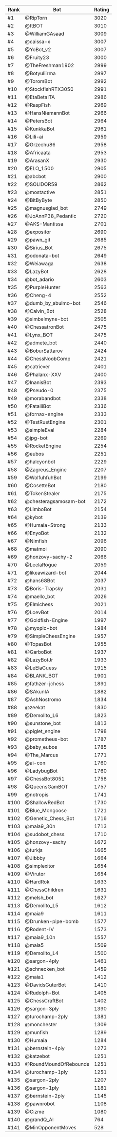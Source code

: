 Rank|Bot|Rating
---|---|---
#1|@RipTorn|3020
#2|@ttBOT|3010
#3|@WilliamGAsaad|3009
#4|@caissa-x|3007
#5|@YoBot_v2|3007
#6|@Fruity23|3000
#7|@TheFreshman1902|2999
#8|@Botyuliirma|2997
#9|@ToromBot|2992
#10|@StockfishRTX3050|2991
#11|@EtaBetaITA|2986
#12|@RaspFish|2969
#13|@HansNiemannBot|2966
#14|@PetersBot|2964
#15|@KunkkaBot|2961
#16|@Lili-ai|2959
#17|@Grzechu86|2958
#18|@Africaata|2953
#19|@ArasanX|2930
#20|@ELO_1500|2905
#21|@abcbot|2900
#22|@SOLIDOR59|2862
#23|@mostactive|2851
#24|@BitByByte|2850
#25|@magnusglad_bot|2749
#26|@JoAnnP38_Pedantic|2720
#27|@AKS-Mantissa|2701
#28|@expositor|2690
#29|@pawn_git|2685
#30|@Sirius_Bot|2675
#31|@odonata-bot|2649
#32|@Weiawaga|2638
#33|@LazyBot|2628
#34|@bot_adario|2603
#35|@PurpleHunter|2563
#36|@Cheng-4|2552
#37|@dumb_by_abulmo-bot|2546
#38|@Calvin_Bot|2528
#39|@simbelmyne-bot|2505
#40|@ChessatronBot|2475
#41|@Lynx_BOT|2475
#42|@admete_bot|2440
#43|@BoburSattarov|2424
#44|@ChessNoobComp|2421
#45|@catriever|2401
#46|@Phalanx-XXV|2400
#47|@InanisBot|2393
#48|@Pseudo-0|2375
#49|@morabandbot|2338
#50|@FataliiBot|2336
#51|@fornax-engine|2333
#52|@TestRustEngine|2301
#53|@simpleEval|2284
#54|@jpg-bot|2269
#55|@RocketEngine|2254
#56|@eubos|2251
#57|@halcyonbot|2229
#58|@Zagreus_Engine|2207
#59|@WolfuhfuhBot|2199
#60|@CosetteBot|2180
#61|@TokenStealer|2175
#62|@chesteragsamosam-bot|2172
#63|@LimboBot|2154
#64|@kybot|2139
#65|@Humaia-Strong|2133
#66|@EnyoBot|2132
#67|@Nimfish|2096
#68|@matmoi|2090
#69|@honzovy-sachy-2|2066
#70|@LeelaRogue|2059
#71|@likeawizard-bot|2044
#72|@hans68Bot|2037
#73|@Boris-Trapsky|2031
#74|@maello_bot|2026
#75|@Elmichess|2021
#76|@LoevBot|2014
#77|@Goldfish-Engine|1997
#78|@myopic-bot|1984
#79|@SimpleChessEngine|1957
#80|@TopasBot|1955
#81|@GarboBot|1937
#82|@LazyBotJr|1933
#83|@LeElaGuess|1915
#84|@BLANK_BOT|1901
#85|@fathzer-jchess|1891
#86|@SAkunIA|1882
#87|@AshNostromo|1834
#88|@zeekat|1830
#89|@Demolito_L6|1823
#90|@sunstone_bot|1813
#91|@piglet_engine|1798
#92|@prometheus-bot|1787
#93|@baby_eubos|1785
#94|@The_Marcus|1771
#95|@ai-con|1760
#96|@LadybugBot|1760
#97|@ChessBot8051|1758
#98|@QueensGamBOT|1757
#99|@notropis|1741
#100|@ShallowRedBot|1730
#101|@Blue_Mongoose|1721
#102|@Genetic_Chess_Bot|1716
#103|@maia9_30n|1713
#104|@sudobot_chess|1710
#105|@honzovy-sachy|1672
#106|@turkjs|1665
#107|@Jibbby|1664
#108|@simplexitor|1654
#109|@Virutor|1654
#110|@HardRok|1633
#111|@ChessChildren|1631
#112|@melsh_bot|1627
#113|@Demolito_L5|1612
#114|@maia9|1611
#115|@Drunken-pipe-bomb|1577
#116|@Rodent-IV|1573
#117|@maia9_10n|1557
#118|@maia5|1509
#119|@Demolito_L4|1500
#120|@sargon-4ply|1461
#121|@schnecken_bot|1459
#122|@maia1|1412
#123|@DavidsGuterBot|1410
#124|@Rudolph-Bot|1405
#125|@ChessCraftBot|1402
#126|@sargon-3ply|1390
#127|@turochamp-2ply|1381
#128|@monchester|1309
#129|@munfish|1289
#130|@Humaia|1284
#131|@bernstein-4ply|1273
#132|@katzebot|1251
#133|@RoundMoundOfRebounds|1251
#134|@turochamp-1ply|1251
#135|@sargon-2ply|1207
#136|@sargon-1ply|1181
#137|@bernstein-2ply|1145
#138|@pawnrobot|1108
#139|@Cizme|1080
#140|@grandQ_AI|764
#141|@MinOpponentMoves|528
